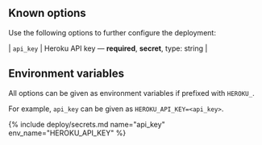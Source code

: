 ## Known options

Use the following options to further configure the deployment:

| `api_key` | Heroku API key &mdash; **required**, **secret**, type: string |

## Environment variables

All options can be given as environment variables if prefixed with `HEROKU_`.

For example, `api_key` can be given as `HEROKU_API_KEY=<api_key>`.

{% include deploy/secrets.md name="api_key" env_name="HEROKU_API_KEY" %}